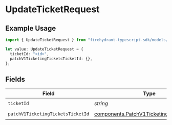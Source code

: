 # UpdateTicketRequest

## Example Usage

```typescript
import { UpdateTicketRequest } from "firehydrant-typescript-sdk/models/operations";

let value: UpdateTicketRequest = {
  ticketId: "<id>",
  patchV1TicketingTicketsTicketId: {},
};
```

## Fields

| Field                                                                                                    | Type                                                                                                     | Required                                                                                                 | Description                                                                                              |
| -------------------------------------------------------------------------------------------------------- | -------------------------------------------------------------------------------------------------------- | -------------------------------------------------------------------------------------------------------- | -------------------------------------------------------------------------------------------------------- |
| `ticketId`                                                                                               | *string*                                                                                                 | :heavy_check_mark:                                                                                       | N/A                                                                                                      |
| `patchV1TicketingTicketsTicketId`                                                                        | [components.PatchV1TicketingTicketsTicketId](../../models/components/patchv1ticketingticketsticketid.md) | :heavy_check_mark:                                                                                       | N/A                                                                                                      |